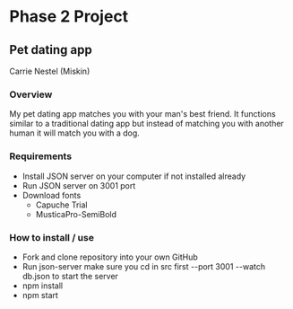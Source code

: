 # Phase 2 Project
## Pet dating app
Carrie Nestel (Miskin)

### Overview
My pet dating app matches you with your man's best friend. It functions similar to a traditional dating app but instead of matching you with another human it will match you with a dog.

### Requirements
* Install JSON server on your computer if not installed already
* Run JSON server on 3001 port
* Download fonts
     - Capuche Trial
     - MusticaPro-SemiBold


### How to install / use
* Fork and clone repository into your own GitHub
* Run json-server make sure you cd in src first --port 3001 --watch db.json to start the server
* npm install
* npm start
